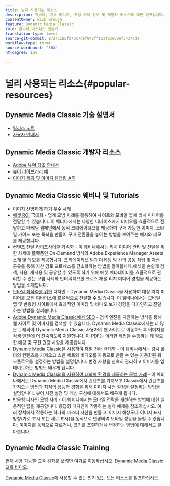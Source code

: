 ```yaml
---
title: 널리 사용되는 리소스
description: 웨비나, 교육 비디오, 모범 사례 정보 및 개발자 리소스에 대한 링크입니다.
contentOwner: Rick Brough
feature: Dynamic Media Classic
role: 관리자,비즈니스 전문가
translation-type: tm+mt
source-git-commit: e727c1b5fb43c7def842ff1bafcc8b3ef3437cde
workflow-type: tm+mt
source-wordcount: '564'
ht-degree: 15%

---
```



# 널리 사용되는 리소스{#popular-resources}

## Dynamic Media Classic 기술 설명서

* [릴리스 노트](https://experienceleague.adobe.com/docs/dynamic-media-developer-resources/release-notes/s7rn2017.html)
* [사용자 안내서](introduction.md)

## Dynamic Media Classic 개발자 리소스

* [Adobe 뷰어 참조 안내서](https://experienceleague.adobe.com/docs/dynamic-media-developer-resources/library/home.html)
* [뷰어 라이브러리 예](https://landing.adobe.com/en/na/dynamic-media/ctir-2755/live-demos.html)
* [이미지 제공 및 이미지 렌더링 API](https://experienceleague.adobe.com/docs/dynamic-media-developer-resources/image-serving-api/home.html)

## Dynamic Media Classic 웨비나 및 Tutorials

* [이미지 선명하게 하기 우수 사례](/help/assets/s7_sharpening_images.pdf)
* [에셋 ROI](https://adobecustomersuccess.adobeconnect.com/p5ar3hfrrec/?launcher=false&amp;fcsContent=true&amp;pbMode=normal&amp;proto=true)  극대화 - 업계 모범 사례를 활용하여 사이트와 모바일 앱에 리치 미디어를 전달할 수 있습니다. 이 웨비나에서는 다양한 디바이스에서 비디오를 효율적으로 전달하고 마케팅 캠페인에서 동적 크리에이티브를 제공하며 구매 가능한 이미지, 스타일 가이드 또는 룩북을 만들어 구매 전환율을 높이는 방법을 보여주는 예시와 데모를 제공합니다.
* [컨텐츠 전달 라이프사이클](https://adobecustomersuccess.adobeconnect.com/p88ducm9pqv/)  가속화 - 이 웨비나에서는 리치 미디어 관리 및 전달을 위한 차세대 플랫폼인 On-Demand 방식의 Adobe Experience Manager Assets 소개 및 데모를 제공합니다. 크리에이티브 팀과 마케팅 팀 간의 공동 작업 및 자산 공유를 통해 자산 검토 프로세스를 간소화하는 방법을 알아봅니다.에셋을 손쉽게 검색, 사용, 재사용 및 공유할 수 있도록 하기 위해 에셋 메타데이터를 효율적으로 관리할 수 있는 모범 사례와 인터랙티브한 크로스 채널 리치 미디어 경험을 제공하는 방법을 소개합니다.
* [모바일 최적화를 위한](https://adobecustomersuccess.adobeconnect.com/p6oqd3wydif/?launcher=false&amp;fcsContent=true&amp;pbMode=normal&amp;proto=true)  디자인 - Dynamic Media Classic을 사용하여 대상 리치 미디어를 모든 디바이스에 효율적으로 전달할 수 있습니다. 이 웨비나에서는 모바일 앱 및 반응형 사이트에서 효과적인 이미징 및 비디오 보기 경험을 디자인하고 전달하는 방법을 살펴봅니다.
* [Adobe Dynamic Media Classic에서 SEO](/help/assets/s7_seo.pdf) - 검색 엔진을 지원하는 방식을 통해 웹 사이트 및 이미지를 검색할 수 있습니다. Dynamic Media Classic에서는 더 많은 트래픽이 Dynamic Media Classic 사용자의 웹 사이트로 이동하도록 이미지를 검색 엔진에 더 친숙하도록 지원합니다. 이 PDF는 이러한 작업을 수행하는 데 필요한 배경 및 구현 권장 사항을 제공합니다.
* [Dynamic Media Classic을 사용하여 휴일 전환](https://adobecustomersuccess.adobeconnect.com/p32n1yr85c9/?proto=true)  극대화 - 이 웨비나에서는 감시 폴더의 컨텐츠를 가져오고 스핀 세트와 비디오를 자동으로 만들 수 있는 자동화된 워크플로우를 설정하는 방법을 설명합니다. 변경 사항을 신속히 관리하고 이미지를 업데이트하는 방법도 배우게 됩니다.
* [Dynamic Media Classic을 사용하여 대화형 환경을 제공하는 모범 사례](https://seminars.adobeconnect.com/p7wb8ej3u6d/)  - 이 웨비나에서는 Dynamic Media Classic에서 컨텐츠를 가져오고 Classic에서 컨텐츠를 가져오는 방법과 최적의 성능과 경험을 위해 이미지 사전 설정을 설정하는 방법을 설명합니다. 뷰어 사전 설정 및 캐싱 구성에 대해서도 배우게 됩니다.
* [반응형 디자인](https://offers.adobe.com/en/na/marketing/landings/_40458_responsive_design_live_on_demand_webinar.html)  모범 사례 - 이 웨비나에서는 모바일 전략을 개선하는 방법에 대한 실용적인 팁을 제공합니다. 응답형 디자인이 작동하는 실제 예제를 참조하십시오. 여러 장치에서 작동하는 하나의 마스터 자산을 만들고, 이미지 해상도나 이미지 표시 방향(가로 표시 또는 세로 표시)을 동적으로 변경하여 모바일 성능을 늘릴 수 있습니다. 이미지를 동적으로 자르거나, 크기를 조절하거나 변경하는 방법에 대해서도 알아봅니다.

## Dynamic Media Classic Training

현재 사용 가능한 교육 강좌를 보려면 [여기](https://training.adobe.com/training/courses.html#product=adobe-scene7)로 이동하십시오.
[Dynamic Media Classic 교육 비디오](https://experienceleague.adobe.com/docs/dynamic-media-classic/using/intro/training-videos.html#intro).

[Dynamic Media Classic](home.md)에 사용할 수 있는 인기 있는 모든 리소스를 참조하십시오.